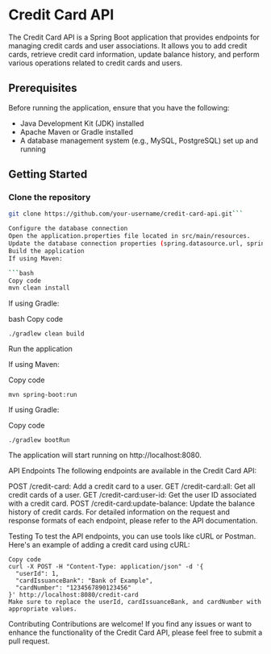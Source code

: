 # Credit Card API

The Credit Card API is a Spring Boot application that provides endpoints for managing credit cards and user associations. It allows you to add credit cards, retrieve credit card information, update balance history, and perform various operations related to credit cards and users.

## Prerequisites

Before running the application, ensure that you have the following:

- Java Development Kit (JDK) installed
- Apache Maven or Gradle installed
- A database management system (e.g., MySQL, PostgreSQL) set up and running

## Getting Started

### Clone the repository
```bash
git clone https://github.com/your-username/credit-card-api.git```

Configure the database connection
Open the application.properties file located in src/main/resources.
Update the database connection properties (spring.datasource.url, spring.datasource.username, spring.datasource.password) according to your database setup.
Build the application
If using Maven:

```bash
Copy code
mvn clean install
```
If using Gradle:

bash
Copy code
```
./gradlew clean build
```
Run the application

If using Maven:

Copy code
```
mvn spring-boot:run
```
If using Gradle:

Copy code
```
./gradlew bootRun
```
The application will start running on http://localhost:8080.

API Endpoints
The following endpoints are available in the Credit Card API:

POST /credit-card: Add a credit card to a user.
GET /credit-card:all: Get all credit cards of a user.
GET /credit-card:user-id: Get the user ID associated with a credit card.
POST /credit-card:update-balance: Update the balance history of credit cards.
For detailed information on the request and response formats of each endpoint, please refer to the API documentation.

Testing
To test the API endpoints, you can use tools like cURL or Postman. Here's an example of adding a credit card using cURL:

```
Copy code
curl -X POST -H "Content-Type: application/json" -d '{
  "userId": 1,
  "cardIssuanceBank": "Bank of Example",
  "cardNumber": "1234567890123456"
}' http://localhost:8080/credit-card
Make sure to replace the userId, cardIssuanceBank, and cardNumber with appropriate values.
```

Contributing
Contributions are welcome! If you find any issues or want to enhance the functionality of the Credit Card API, please feel free to submit a pull request.

